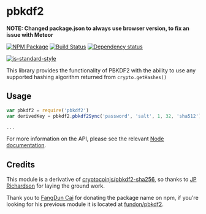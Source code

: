 # pbkdf2

**NOTE: Changed package.json to always use browser version, to fix an issue with Meteor**


[![NPM Package](https://img.shields.io/npm/v/pbkdf2.svg?style=flat-square)](https://www.npmjs.org/package/pbkdf2)
[![Build Status](https://img.shields.io/travis/crypto-browserify/pbkdf2.svg?branch=master&style=flat-square)](https://travis-ci.org/crypto-browserify/pbkdf2)
[![Dependency status](https://img.shields.io/david/crypto-browserify/pbkdf2.svg?style=flat-square)](https://david-dm.org/crypto-browserify/pbkdf2#info=dependencies)

[![js-standard-style](https://cdn.rawgit.com/feross/standard/master/badge.svg)](https://github.com/feross/standard)

This library provides the functionality of PBKDF2 with the ability to use any supported hashing algorithm returned from `crypto.getHashes()`


## Usage

```js
var pbkdf2 = require('pbkdf2')
var derivedKey = pbkdf2.pbkdf2Sync('password', 'salt', 1, 32, 'sha512')

...
```

For more information on the API,  please see the relevant [Node documentation](https://nodejs.org/api/crypto.html#crypto_crypto_pbkdf2_password_salt_iterations_keylen_digest_callback).


## Credits

This module is a derivative of [cryptocoinjs/pbkdf2-sha256](https://github.com/cryptocoinjs/pbkdf2-sha256/), so thanks to [JP Richardson](https://github.com/jprichardson/) for laying the ground work.

Thank you to [FangDun Cai](https://github.com/fundon) for donating the package name on npm, if you're looking for his previous module it is located at [fundon/pbkdf2](https://github.com/fundon/pbkdf2).
